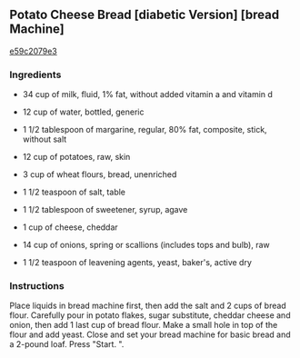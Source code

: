 ## Potato Cheese Bread [diabetic Version] [bread Machine]

[e59c2079e3](http://www.food.com/recipe/potato-cheese-bread-diabetic-version-bread-machine-174509)

### Ingredients

 - 34 cup of milk, fluid, 1% fat, without added vitamin a and vitamin d

 - 12 cup of water, bottled, generic

 - 1 1/2 tablespoon of margarine, regular, 80% fat, composite, stick, without salt

 - 12 cup of potatoes, raw, skin

 - 3 cup of wheat flours, bread, unenriched

 - 1 1/2 teaspoon of salt, table

 - 1 1/2 tablespoon of sweetener, syrup, agave

 - 1 cup of cheese, cheddar

 - 14 cup of onions, spring or scallions (includes tops and bulb), raw

 - 1 1/2 teaspoon of leavening agents, yeast, baker's, active dry

### Instructions

Place liquids in bread machine first, then add the salt and 2 cups of bread flour. Carefully pour in potato flakes, sugar substitute, cheddar cheese and onion, then add 1 last cup of bread flour. Make a small hole in top of the flour and add yeast. Close and set your bread machine for basic bread and a 2-pound loaf. Press "Start. ".